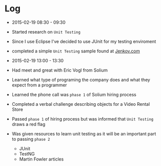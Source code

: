 # Log

- 2015-02-19 08:30 - 09:30
 - Started research on `Unit Testing`
 - Since I use Eclipse I've decided to use JUnit for my testing enviroment
 - completed a simple `Unit Testing` sample found at <a href="http://tutorials.jenkov.com/java-unit-testing/simple-test.html" target="_blank">Jenkov.com</a>

- 2015-02-19 13:00 - 13:30
 - Had meet and great with Eric Vogl from Solium
 - Learned what type of programing the company does and what they expect from a programmer
 - Learned the phone call was `phase 1` of Solium hiring process
 - Completed a verbal challenge describing objects for a Video Rental Store
 - Passed `phase 1` of hiring process but was informed that `Unit Testing` draws a red flag
 - Was given resources to learn unit testing as it will be an important part to passing `phase 2`
    - JUnit
    - TestNG
    - Martin Fowler articles
